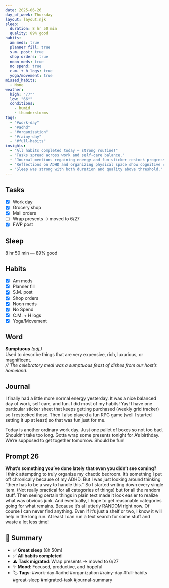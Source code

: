 ```yaml
---
date: 2025-06-26
day_of_week: Thursday
layout: layout.njk
sleep:
  duration: 8 hr 50 min
  quality: 89% good
habits:
  am meds: true
  planner fill: true
  s.m. post: true
  shop orders: true
  noon meds: true
  no spend: true
  c.m. + h logs: true
  yoga/movement: true
missed_habits:
  - None
weather:
  high: "77°"
  low: "66°"
  conditions:
    - humid
    - thunderstorms
tags:
  - "#work-day"
  - "#adhd"
  - "#organization"
  - "#rainy-day"
  - "#full-habits"
insights:
  - "All habits completed today — strong routine!"
  - "Tasks spread across work and self-care balance."
  - "Journal mentions regaining energy and fun sticker restock progress."
  - "Reflections on ADHD and organizing physical space show cognitive clarity."
  - "Sleep was strong with both duration and quality above threshold."
---
```


## Tasks
- [x] Work day  
- [x] Grocery shop  
- [x] Mail orders  
- [ ] Wrap presents → moved to 6/27  
- [x] FWP post  

## Sleep  
8 hr 50 min — 89% good

## Habits  
- [x] Am meds  
- [x] Planner fill  
- [x] S.M. post  
- [x] Shop orders  
- [x] Noon meds  
- [x] No Spend  
- [x] C.M. + H logs  
- [x] Yoga/Movement  

## Word  
**Sumptuous** *(adj.)*  
Used to describe things that are very expensive, rich, luxurious, or magnificent.  
*// The celebratory meal was a sumptuous feast of dishes from our host’s homeland.*

## Journal  
I finally had a little more normal energy yesterday. It was a nice balanced day of work, self care, and fun. I did most of my habits! Yay! I have one particular sticker sheet that keeps getting purchased (weekly grid tracker) so I restocked those. Then I also played a fun RPG game (well I started setting it up at least) so that was fun just for me.

Today is another ordinary work day. Just one pallet of boxes so not too bad. Shouldn’t take too long. Gotta wrap some presents tonight for A’s birthday. We’re supposed to get together tomorrow. Should be fun!

## Prompt 26  
**What’s something you’ve done lately that even you didn’t see coming?**  
I think attempting to truly organize my chaotic bedroom. It’s something I put off chronically because of my ADHD. But I was just looking around thinking “there has to be a way to handle this.” So I started writing down every single item. (Not really practical for all categories of things) but for all the random stuff. Then seeing certain things in plain text made it look easier to realize what was obvious junk. And eventually, I hope to get reasonable categories going for what remains. Because it’s all utterly RANDOM right now. Of course I can never find anything. Even if it’s just a shelf or two, I know it will help in the long run. At least I can run a text search for some stuff and waste a lot less time!

## 📌 Summary
- ✅ **Great sleep** (8h 50m)
- ✅ **All habits completed**
- ⚠️ **Task migrated**: Wrap presents → moved to 6/27
- ✨ **Mood**: Focused, productive, and hopeful
- 🏷️ **Tags**: #work-day #adhd #organization #rainy-day #full-habits #great-sleep #migrated-task #journal-summary